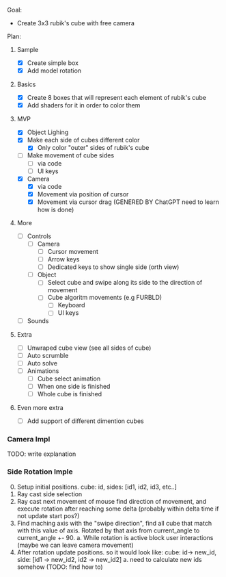 Goal:

- Create 3x3 rubik's cube with free camera

Plan:

1. Sample

    - [x] Create simple box
    - [x] Add model rotation

2. Basics

    - [x] Create 8 boxes that will represent each element of rubik's cube
    - [x] Add shaders for it in order to color them

3. MVP

    - [x] Object Lighing
    - [x] Make each side of cubes different color
        - [x] Only color "outer" sides of rubik's cube
    - [ ] Make movement of cube sides
        - [ ] via code
        - [ ] UI keys
    - [x] Camera
        - [x] via code
        - [x] Movement via position of cursor
        - [x] Movement via cursor drag (GENERED BY ChatGPT need to learn how is done)

4. More
    - [ ] Controls
        - [ ] Camera
            - [ ] Cursor movement
            - [ ] Arrow keys
            - [ ] Dedicated keys to show single side (orth view)
        - [ ] Object
            - [ ] Select cube and swipe along its side to the direction of movement
            - [ ] Cube algoritm movements (e.g FURBLD)
                - [ ] Keyboard
                - [ ] UI keys
    - [ ] Sounds

5. Extra
    - [ ] Unwraped cube view (see all sides of cube)
    - [ ] Auto scrumble
    - [ ] Auto solve
    - [ ] Animations
        - [ ] Cube select animation
        - [ ] When one side is finished
        - [ ] Whole cube is finished

6. Even more extra
    - [ ] Add support of different dimention cubes



### Camera Impl
TODO: write explanation

### Side Rotation Imple

0. Setup initial positions.
    cube: id, sides: [id1, id2, id3, etc..]
1. Ray cast side selection
2. Ray cast next movement of mouse find direction of movement, and execute rotation after reaching some delta (probably within delta time if not update start pos?)
3. Find maching axis with the "swipe direction", find all cube that match with this value of axis. Rotated by that axis from current_angle to current_angle +- 90.
    a. While rotation is active block user interactions (maybe we can leave camera movement)
4. After rotation update positions.
    so it would look like: cube: id-> new_id, side: [id1 -> new_id2, id2 -> new_id2]
    a. need to calculate new ids somehow (TODO: find how to)

